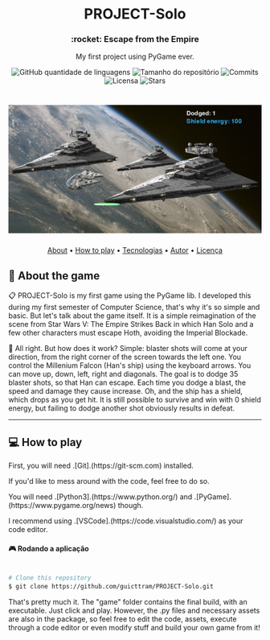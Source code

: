<h1 align="center">PROJECT-Solo</h1>

<h3 align="center">:rocket: Escape from the Empire</h3>

<p align="center">My first project using PyGame ever.</p>

<p align="center">
  <img alt="GitHub quantidade de linguagens" src="https://img.shields.io/github/languages/count/guicttram/PROJECT-Solo?color=24EF7F">
  
  <img alt="Tamanho do repositório" src="https://img.shields.io/github/repo-size/guicttram/PROJECT-Solo?color=9871F5">
  
  <img alt="Commits" src="https://img.shields.io/github/last-commit/guicttram/PROJECT-Solo?color=24EF7F">
  
  <img alt="Licensa" src="https://img.shields.io/badge/license-MIT-9871F5">
  
  <img alt="Stars" src="https://img.shields.io/github/stars/guicttram/PROJECT-Solo?style=social">
  
<h1 align="center">
  <img alt="PROJECT-Solo" name=PROJECT-Solo" src="/stars/screenshot.png">
</h1>
  
<p align="center">
  <a href="#microscope-about-the-game">About</a> •
  <a href="#computer-how-to-play">How to play</a> •
  <a href="#space_invader-tecnologias">Tecnologias</a> •
  <a href="#honeybee-autor">Autor</a> •
  <a href="#clipboard-licença">Licença</a>
</p>
  
## :microscope: About the game

:clipboard: PROJECT-Solo is my first game using the PyGame lib. I developed this during my first semester of Computer Science, that's why it's so simple and basic. But let's talk about the game itself. It is a simple reimagination of the scene from Star Wars V: The Empire Strikes Back in which Han Solo and a few other characters must escape Hoth, avoiding the Imperial Blockade. 

:mag_right: All right. But how does it work? Simple: blaster shots will come at your direction, from the right corner of the screen towards the left one. You control the Millenium Falcon (Han's ship) using the keyboard arrows. You can move up, down, left, right and diagonals. The goal is to dodge 35 blaster shots, so that Han can escape. Each time you dodge a blast, the speed and damage they cause increase. Oh, and the ship has a shield, which drops as you get hit. It is still possible to survive and win with 0 shield energy, but failing to dodge another shot obviously results in defeat.

---

## :computer: How to play

<p>First, you will need .[Git].(https://git-scm.com) installed.</p>
<p>If you'd like to mess around with the code, feel free to do so.</p>
<p>You will need .[Python3].(https://www.python.org/) and .[PyGame].(https://www.pygame.org/news) though.</p>
<p>I recommend using .[VSCode].(https://code.visualstudio.com/) as your code editor.</p>

#### :video_game: Rodando a aplicação

```bash

# Clone this repository
$ git clone https://github.com/guicttram/PROJECT-Solo.git

```

That's pretty much it. The "game" folder contains the final build, with an executable. Just click and play. However, the .py files and necessary assets are also in the package, so feel free to edit the code, assets, execute through a code editor or even modify stuff and build your own game from it!

